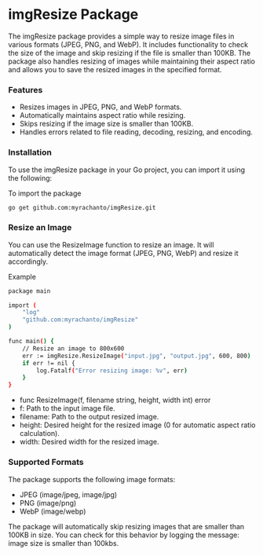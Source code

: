 # imgResize Package
The imgResize package provides a simple way to resize image files in various formats (JPEG, PNG, and WebP). It includes functionality to check the size of the image and skip resizing if the file is smaller than 100KB. The package also handles resizing of images while maintaining their aspect ratio and allows you to save the resized images in the specified format.

### Features
- Resizes images in JPEG, PNG, and WebP formats.
- Automatically maintains aspect ratio while resizing.
- Skips resizing if the image size is smaller than 100KB.
- Handles errors related to file reading, decoding, resizing, and encoding.

### Installation

To use the imgResize package in your Go project, you can import it using the following:

To import the package
```bash
go get github.com:myrachanto/imgResize.git
```

### Resize an Image

You can use the ResizeImage function to resize an image. It will automatically detect the image format (JPEG, PNG, WebP) and resize it accordingly.

Example

```bash
package main

import (
	"log"
	"github.com:myrachanto/imgResize"
)

func main() {
	// Resize an image to 800x600
	err := imgResize.ResizeImage("input.jpg", "output.jpg", 600, 800)
	if err != nil {
		log.Fatalf("Error resizing image: %v", err)
	}
}
```

- func ResizeImage(f, filename string, height, width int) error
- f: Path to the input image file.
- filename: Path to the output resized image.
- height: Desired height for the resized image (0 for automatic aspect ratio calculation).
- width: Desired width for the resized image.

### Supported Formats
The package supports the following image formats:

- JPEG (image/jpeg, image/jpg)
- PNG (image/png)
- WebP (image/webp)

The package will automatically skip resizing images that are smaller than 100KB in size. You can check for this behavior by logging the message: image size is smaller than 100kbs.
